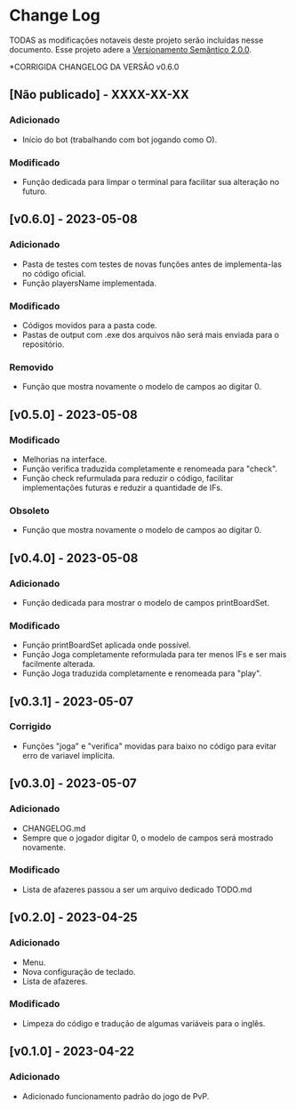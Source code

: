 # Change Log

TODAS as modificações notaveis deste projeto serão incluídas nesse documento.
Esse projeto adere a [Versionamento Semântico 2.0.0](https://semver.org/spec/v2.0.0.html).

*CORRIGIDA CHANGELOG DA VERSÃO v0.6.0 

## [Não publicado] - XXXX-XX-XX

### Adicionado
 - Início do bot (trabalhando com bot jogando como O).

### Modificado
 - Função dedicada para limpar o terminal para facilitar sua alteração no futuro.

## [v0.6.0] - 2023-05-08

### Adicionado
 - Pasta de testes com testes de novas funções antes de implementa-las no código oficial.
 - Função playersName implementada.

### Modificado
 - Códigos movidos para a pasta code.
 - Pastas de output com .exe dos arquivos não será mais enviada para o repositório.

### Removido
 - Função que mostra novamente o modelo de campos ao digitar 0.

## [v0.5.0] - 2023-05-08

### Modificado
 - Melhorias na interface.
 - Função verifica traduzida completamente e renomeada para "check".
 - Função check refurmulada para reduzir o código, facilitar implementações futuras e reduzir a quantidade de IFs.

 ### Obsoleto
 - Função que mostra novamente o modelo de campos ao digitar 0.

## [v0.4.0] - 2023-05-08

### Adicionado
 - Função dedicada para mostrar o modelo de campos printBoardSet.

### Modificado
 - Função printBoardSet aplicada onde possível.
 - Função Joga completamente reformulada para ter menos IFs e ser mais facilmente alterada.
 - Função Joga traduzida completamente e renomeada para "play".

## [v0.3.1] - 2023-05-07

### Corrigido
 - Funções "joga" e "verifica" movidas para baixo no código para evitar erro de variavel implícita.

## [v0.3.0] - 2023-05-07

### Adicionado
 - CHANGELOG.md
 - Sempre que o jogador digitar 0, o modelo de campos será mostrado novamente.

### Modificado
 - Lista de afazeres passou a ser um arquivo dedicado TODO.md

## [v0.2.0] - 2023-04-25  
 
### Adicionado
 - Menu.
 - Nova configuração de teclado.
 - Lista de afazeres.

### Modificado
 - Limpeza do código e tradução de algumas variáveis para o inglês.

## [v0.1.0] - 2023-04-22  

### Adicionado
 - Adicionado funcionamento padrão do jogo de PvP.  